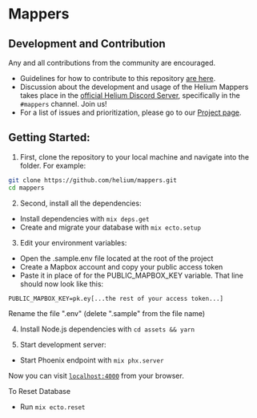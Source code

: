 # Mappers


## Development and Contribution

Any and all contributions from the community are encouraged.

- Guidelines for how to contribute to this repository [are here](https://github.com/helium/mappers/blob/master/CONTRIBUTING.md).
- Discussion about the development and usage of the Helium Mappers takes place in the [official Helium Discord Server](https://discord.gg/helium), specifically in the `#mappers` channel. Join us!
- For a list of issues and prioritization, please go to our [Project page](https://github.com/orgs/helium/projects/14).

## Getting Started:

1. First, clone the repository to your local machine and navigate into the folder. For example:

```bash
git clone https://github.com/helium/mappers.git
cd mappers
```

2. Second, install all the dependencies:

* Install dependencies with `mix deps.get`
* Create and migrate your database with `mix ecto.setup`

3. Edit your environment variables:

* Open the .sample.env file located at the root of the project
* Create a Mapbox account and copy your public access token
* Paste it in place of <replace me> for the PUBLIC_MAPBOX_KEY variable. That line should now look like this:

`PUBLIC_MAPBOX_KEY=pk.ey[...the rest of your access token...]`

Rename the file ".env" (delete ".sample" from the file name)

4. Install Node.js dependencies with `cd assets && yarn`

5. Start development server:
* Start Phoenix endpoint with `mix phx.server`

Now you can visit [`localhost:4000`](http://localhost:4000) from your browser.

To Reset Database

  * Run `mix ecto.reset`
